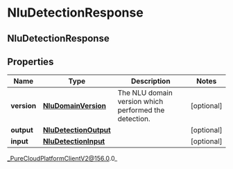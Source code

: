 # NluDetectionResponse

## NluDetectionResponse

## Properties

|Name | Type | Description | Notes|
|------------ | ------------- | ------------- | -------------|
| **version** | [**NluDomainVersion**](NluDomainVersion) | The NLU domain version which performed the detection. | [optional] |
| **output** | [**NluDetectionOutput**](NluDetectionOutput) |  | [optional] |
| **input** | [**NluDetectionInput**](NluDetectionInput) |  | [optional] |



_PureCloudPlatformClientV2@156.0.0_
